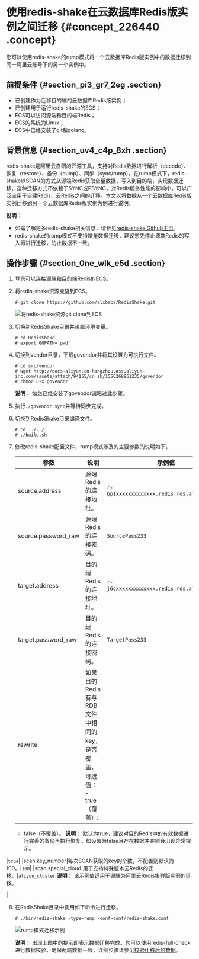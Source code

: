 # 使用redis-shake在云数据库Redis版实例之间迁移 {#concept_226440 .concept}

您可以使用redis-shake的rump模式将一个云数据库Redis版实例中的数据迁移到同一阿里云账号下的另一个实例中。

## 前提条件 {#section_pi3_gr7_2eg .section}

-   已创建作为迁移目的端的云数据库Redis版实例；
-   已创建用于运行redis-shake的ECS；
-   ECS可以访问源端和目的端Redis；
-   ECS的系统为Linux；
-   ECS中已经安装了git和golang。

## 背景信息 {#section_uv4_c4p_8xh .section}

redis-shake是阿里云自研的开源工具，支持对Redis数据进行解析（decode）、恢复（restore）、备份（dump）、同步（sync/rump）。在rump模式下，redis-shake以SCAN的方式从源端Redis获取全量数据，写入到目的端，实现数据迁移。这种迁移方式不依赖于SYNC或PSYNC，对Redis服务性能的影响小，可以广泛应用于自建Redis、云Redis之间的迁移。本文以将数据从一个云数据库Redis版实例迁移到另一个云数据库Redis版实例为例进行说明。

**说明：** 

-   如需了解更多redis-shake相关信息，请参见[redis-shake Github主页](https://github.com/aliyun/redis-shake)。
-   redis-shake的rump模式不支持增量数据迁移，建议您先停止源端Redis的写入再进行迁移，防止数据不一致。

## 操作步骤 {#section_0ne_wlk_e5d .section}

1.  登录可以连接源端和目的端Redis的ECS。
2.  将redis-shake资源克隆到ECS。

    ``` {#codeblock_wca_cgc_wnx}
    # git clone https://github.com/alibaba/RedisShake.git
    ```

    ![](images/45575_zh-CN.png "将redis-shake资源git clone到ECS")

3.  切换到RedisShake目录并设置环境变量。

    ``` {#codeblock_twd_9j8_e1h}
    # cd RedisShake
    # export GOPATH=`pwd`
    ```

4.  切换到vendor目录，下载govendor并将其设置为可执行文件。

    ``` {#codeblock_ywx_asc_6io}
    # cd src/vendor
    # wget http://docs-aliyun.cn-hangzhou.oss.aliyun-inc.com/assets/attach/94155/cn_zh/1556268861235/govendor
    # chmod u+x govendor
    ```

    **说明：** 如您已经安装了govendor请略过此步骤。

5.  执行`./govendor sync`并等待同步完成。
6.  切换到RedisShake目录编译文件。

    ``` {#codeblock_ote_lv8_42b}
    # cd ../../
    # ./build.sh
    ```

7.  修改redis-shake配置文件，rump模式涉及的主要参数的说明如下。

    |参数|说明|示例值|
    |--|--|---|
    |source.address|源端Redis的连接地址。|`r-bp1xxxxxxxxxxxxx.redis.rds.aliyuncs.com`|
    |source.password\_raw|源端Redis的连接密码。|`SourcePass233`|
    |target.address|目的端Redis的连接地址。|`r-j6cxxxxxxxxxxxxx.redis.rds.aliyuncs.com`|
    |target.password\_raw|目的端Redis的连接密码。|`TargetPass233`|
    |rewrite|如果目的Redis有与RDB文件中相同的key，是否覆盖，可选值：     -   true（覆盖）；
    -   false（不覆盖）。
 **说明：** 默认为true，建议对目的Redis中的有效数据进行完善的备份再执行恢复。如设置为false且存在数据冲突则会出现异常提示。

 |`true`|
    |scan.key\_number|每次SCAN获取的key的个数，不配置则默认为100。|`100`|
    |scan.special\_cloud|用于支持特殊版本云Redis的迁移。|`aliyun_cluster` **说明：** 该示例值适用于源端为阿里云Redis集群版实例的迁移。

 |

8.  在RedisShake目录中使用如下命令进行迁移。

    ```
    # ./bin/redis-shake -type=rump -conf=conf/redis-shake.conf
    ```

    ![](images/46084_zh-CN.png "rump模式迁移示例")

    **说明：** 出现上图中的提示即表示数据迁移完成。您可以使用redis-full-check进行数据校验，确保两端数据一致，详细步骤请参见[校验迁移后的数据](cn.zh-CN/用户指南/迁移数据/校验迁移后的数据.md#)。


